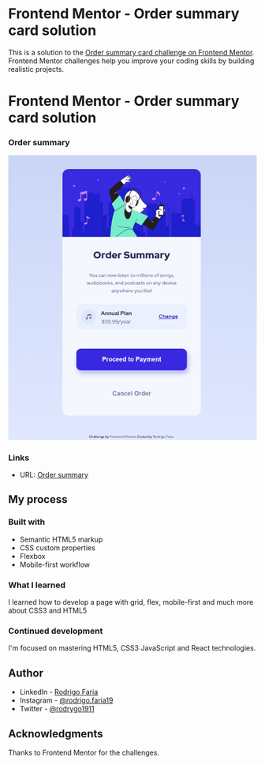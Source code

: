 # Frontend Mentor - Order summary card solution

This is a solution to the [Order summary card challenge on Frontend Mentor](https://www.frontendmentor.io/challenges/order-summary-component-QlPmajDUj). Frontend Mentor challenges help you improve your coding skills by building realistic projects. 

# Frontend Mentor - Order summary card solution

### Order summary 


![](./src/images/readme-img.png)

### Links

- URL: [Order summary ](https://rodrigo-fn.github.io/order-summary-component-main/)

## My process

### Built with

- Semantic HTML5 markup
- CSS custom properties
- Flexbox
- Mobile-first workflow

### What I learned

I learned how to develop a page with grid, flex, mobile-first and much more about CSS3 and HTML5


### Continued development

I'm focused on mastering HTML5, CSS3 JavaScript and React technologies.


## Author

- LinkedIn - [Rodrigo Faria](https://www.linkedin.com/in/rodrigo-faria-000790263/)
- Instagram - [@rodrigo.faria19](https://www.instagram.com/rodrigo.faria19/)
- Twitter - [@rodrygo1911](https://twitter.com/rodrygo1911)


## Acknowledgments
Thanks to Frontend Mentor for the challenges.


